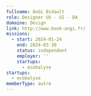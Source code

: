 ```yaml
---
fullname: AnGi Bidault
role: Designer UX - UI - DA
domaine: Design
link: http://www.book-angi.fr/
missions:
  - start: 2024-01-24
    end: 2024-03-30
    status: independent
    employer: ''
    startups:
      - ecobalyse
startups:
  - ecobalyse
memberType: autre
---
```

